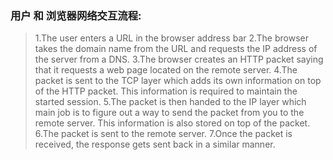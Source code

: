 ### 用户 和 浏览器网络交互流程:

> 1.The user enters a URL in the browser address bar
> 2.The browser takes the domain name from the URL and requests the IP address of the server from a DNS.
> 3.The browser creates an HTTP packet saying that it requests a web page located on the remote server.
> 4.The packet is sent to the TCP layer which adds its own information on top of the HTTP packet. This information is required to maintain the started session.
> 5.The packet is then handed to the IP layer which main job is to figure out a way to send the packet from you to the remote server. This information is also stored on top of the packet.
> 6.The packet is sent to the remote server.
> 7.Once the packet is received, the response gets sent back in a similar manner.